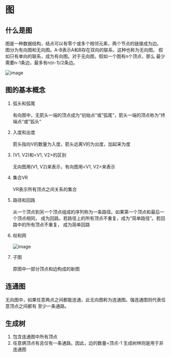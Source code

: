 # 图

## 什么是图
图是一种数据结构，结点可以有零个或多个相邻元素，两个节点的链接成为边。
图分为有向图和无向图。A-B表示A和B存在双向的联系，这种也称为无向图。
假如只有单向的联系，成为有向图。对于无向图，假如一个图有n个顶点，那么
最少需要n-1条边，最多有n(n-1)/2条边。

![image](https://github.com/chiewhui1113/AlgorithmNotes/assets/75370269/56929a15-178d-4b2d-9f4b-b1fe75a78905)

## 图的基本概念
1. 弧头和弧尾 <br><br>
有向图中，无箭头一端的顶点成为“初始点“或”弧尾“，箭头一端的顶点称为”终端点“或”弧头“

2. 入度和出度 <br><br>
箭头指向V的数量为入度，箭头远离V的为出度，加起来为度

3. (V1, V2)和<V1, V2>的区别 <br><br>
无向图用(V1, V2)来表示，有向图用<V1, V2>来表示

4. 集合VR <br><br>
VR表示所有顶点之间关系的集合

5. 路径和回路 <br><br>
从一个顶点到另一个顶点组成的序列称为一条路径。如果第一个顶点和最后一个顶点相同，
成为回路。若路径上的所有顶点不重复，成为“简单路径”。若回路中的所有顶点不重复，
成为简单回路

6. 权和网 <br><br>
![image](https://github.com/chiewhui1113/AlgorithmNotes/assets/75370269/883c57b1-4035-41ae-af4d-8c456c672d31)

7. 子图 <br><br>
原图中一部分顶点和边构成的新图

## 连通图
无向图中，如果任意两点之间都能连通，此无向图称为连通图。强连通图则代表任意顶点之间都有
至少一条通路。

## 生成树
1. 包含连通图中所有顶点
2. 任意俩顶点有且仅有一条通路。因此，边的数量=顶点-1
生成树林则是用于非连通图
